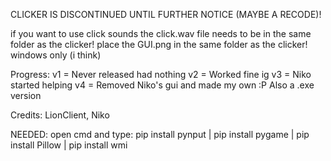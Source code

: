 CLICKER IS DISCONTINUED UNTIL FURTHER NOTICE (MAYBE A RECODE)!



if you want to use click sounds the click.wav file needs to be in the same folder as the clicker!
place the GUI.png in the same folder as the clicker!
windows only (i think)

Progress:
v1 = Never released had nothing
v2 = Worked fine ig
v3 = Niko started helping
v4 = Removed Niko's gui and made my own :P Also a .exe version

Credits: LionClient, Niko

NEEDED:
open cmd and type:
pip install pynput |
pip install pygame | pip install Pillow | pip install wmi
